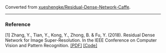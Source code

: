 Converted from [xueshengke/Residual-Dense-Network-Caffe](https://github.com/xueshengke/Residual-Dense-Network-Caffe/tree/456c204ba589a8a8965a241b191b1ab6c20cdb1b).

---

### Reference
[1] Zhang, Y., Tian, Y., Kong, Y., Zhong, B. & Fu, Y. (2018). Residual Dense Network for Image Super-Resolution. In the IEEE Conference on Computer Vision and Pattern Recognition. [[PDF]](http://openaccess.thecvf.com/content_cvpr_2018/papers/Zhang_Residual_Dense_Network_CVPR_2018_paper.pdf) [[Code]](https://github.com/yulunzhang/RDN)
